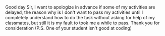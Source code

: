 Good day Sir, I want to apologize in advance if some of my activities are delayed, the reason why is I don't want to pass my activities until I completely understand how to do the task without asking for help of my classmates, but still it is my fault to took me a while to pass. Thank you for consideration (P.S. One of your student isn't good at coding)
